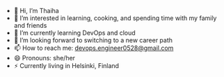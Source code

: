 - 👋 Hi, I’m Thaiha
- 👀 I’m interested in learning, cooking, and spending time with my family and friends
- 🌱 I’m currently learning DevOps and cloud
- 💞️ I’m looking forward to switching to a new career path  
- 📫 How to reach me: devops.engineer0528@gmail.com
- 😄 Pronouns: she/her
- ⚡ Currently living in Helsinki, Finland

<!---
thaiha-hub/thaiha-hub is a ✨ special ✨ repository because its `README.md` (this file) appears on your GitHub profile.
You can click the Preview link to take a look at your changes.
--->
